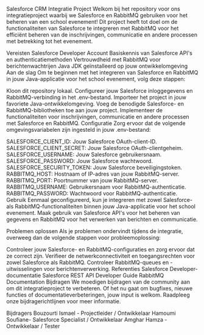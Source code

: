 Salesforce CRM Integratie Project
Welkom bij het repository voor ons integratieproject waarbij we Salesforce en RabbitMQ gebruiken voor het beheren van een school evenement! Dit project heeft tot doel om de functionaliteiten van Salesforce te integreren met RabbitMQ voor het efficiënt beheren van de inschrijvingen, communicatie en andere processen met betrekking tot het evenement.

Vereisten
Salesforce Developer Account
Basiskennis van Salesforce API's en authenticatiemethoden
Vertrouwdheid met RabbitMQ voor berichtenwachtrijen
Java JDK geïnstalleerd op jouw ontwikkelomgeving
Aan de slag
Om te beginnen met het integreren van Salesforce en RabbitMQ in jouw Java-applicatie voor het school evenement, volg deze stappen:

Kloon dit repository lokaal.
Configureer jouw Salesforce inloggegevens en RabbitMQ-verbinding in het .env-bestand.
Importeer het project in jouw favoriete Java-ontwikkelomgeving.
Voeg de benodigde Salesforce- en RabbitMQ-bibliotheken toe aan jouw project.
Implementeer de functionaliteiten voor inschrijvingen, communicatie en andere processen met Salesforce en RabbitMQ.
Configuratie
Zorg ervoor dat de volgende omgevingsvariabelen zijn ingesteld in jouw .env-bestand:

SALESFORCE_CLIENT_ID: Jouw Salesforce OAuth-client-ID.
SALESFORCE_CLIENT_SECRET: Jouw Salesforce OAuth-clientgeheim.
SALESFORCE_USERNAME: Jouw Salesforce gebruikersnaam.
SALESFORCE_PASSWORD: Jouw Salesforce wachtwoord.
SALESFORCE_SECURITY_TOKEN: Jouw Salesforce beveiligingstoken.
RABBITMQ_HOST: Hostnaam of IP-adres van jouw RabbitMQ-server.
RABBITMQ_PORT: Poortnummer van jouw RabbitMQ-server.
RABBITMQ_USERNAME: Gebruikersnaam voor RabbitMQ-authenticatie.
RABBITMQ_PASSWORD: Wachtwoord voor RabbitMQ-authenticatie.
Gebruik
Eenmaal geconfigureerd, kun je integreren met zowel Salesforce- als RabbitMQ-functionaliteiten binnen jouw Java-applicatie voor het school evenement. Maak gebruik van Salesforce API's voor het beheren van gegevens en RabbitMQ voor het verwerken van berichten en communicatie.

Problemen oplossen
Als je problemen ondervindt tijdens de integratie, overweeg dan de volgende stappen voor probleemoplossing:

Controleer jouw Salesforce- en RabbitMQ-configuraties en zorg ervoor dat ze correct zijn.
Verifieer de netwerkconnectiviteit en toegangsrechten voor zowel Salesforce als RabbitMQ.
Controleer RabbitMQ-queues en -uitwisselingen voor berichtenverwerking.
Referenties
Salesforce Developer-documentatie
Salesforce REST API Developer Guide
RabbitMQ Documentation
Bijdragen
We moedigen bijdragen van de community aan om dit integratieproject te verbeteren. Of het nu gaat om bugfixes, nieuwe functies of documentatieverbeteringen, jouw input is welkom. Raadpleeg onze bijdragerichtlijnen voor meer informatie.

Bijdragers
Bouzourti Ismael - Projectleider / Ontwikkelaar
Hamoumi Soufiane- Salesforce Specialist / Ontwikkelaar
Amghar Hamza - Ontwikkelaar / Tester
